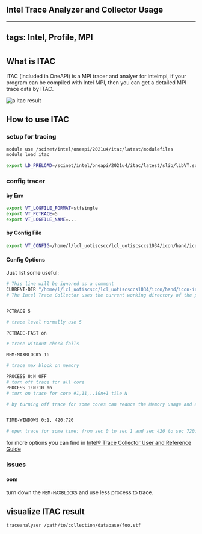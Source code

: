 ## Intel Trace Analyzer and Collector Usage

---
tags: Intel, Profile, MPI
---

# 

## What is ITAC

ITAC (included in OneAPI) is a MPI tracer and analyer for intelmpi, if your program can be compiled with Intel MPI, then you can get a detailed MPI trace data by ITAC.

![a itac result](https://docs.nersc.gov/tools/performance/itac/itac-event-timeline.png)

## How to use ITAC

### setup for tracing

``` bash
module use /scinet/intel/oneapi/2021u4/itac/latest/modulefiles
module load itac

export LD_PRELOAD=/scinet/intel/oneapi/2021u4/itac/latest/slib/libVT.so
```

### config tracer

#### by Env

``` bash
export VT_LOGFILE_FORMAT=stfsingle
export VT_PCTRACE=5
export VT_LOGFILE_NAME=...
```

#### by Config File

``` bash
export VT_CONFIG=/home/l/lcl_uotiscscc/lcl_uotiscsccs1034/icon/hand/icon-intelmpi/build/experiments/exp_scc2850/scripts/itac.conf
```

#### Config Options

Just list some useful:

``` bash
# This line will be ignored as a comment
CURRENT-DIR "/home/l/lcl_uotiscscc/lcl_uotiscsccs1034/icon/hand/icon-intelmpi/build/experiments/exp_scc2850/scripts" 
# The Intel Trace Collector uses the current working directory of the process that reads the configuration on all processes to resolve relative path names. You can override the current working directory with this option.


PCTRACE 5

# trace level normally use 5

PCTRACE-FAST on

# trace without check fails

MEM-MAXBLOCKS 16

# trace max block on memory

PROCESS 0:N OFF
# turn off trace for all core
PROCESS 1:N:10 on
# turn on trace for core #1,11,..10n+1 tile N

# by turning off trace for some cores can reduce the Memory usage and accelerate the trace speed.


TIME-WINDOWS 0:1, 420:720

# open trace for some time: from sec 0 to sec 1 and sec 420 to sec 720.
``` 

for more options you can find in [Intel® Trace Collector 
User and Reference Guide](https://www.intel.com/content/dam/develop/public/us/en/documents/intel-trace-collector-2019u3-user-and-reference-guide.pdf)


### issues

#### oom

turn down the `MEM-MAXBLOCKS` and use less process to trace.


## visualize ITAC result

``` bash
traceanalyzer /path/to/collection/database/foo.stf
```